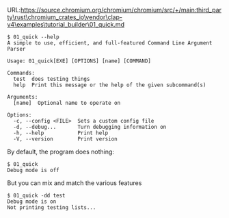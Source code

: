 URL:https://source.chromium.org/chromium/chromium/src/+/main:third_party\rust\chromium_crates_io\vendor\clap-v4\examples\tutorial_builder\01_quick.md
```console
$ 01_quick --help
A simple to use, efficient, and full-featured Command Line Argument Parser

Usage: 01_quick[EXE] [OPTIONS] [name] [COMMAND]

Commands:
  test  does testing things
  help  Print this message or the help of the given subcommand(s)

Arguments:
  [name]  Optional name to operate on

Options:
  -c, --config <FILE>  Sets a custom config file
  -d, --debug...       Turn debugging information on
  -h, --help           Print help
  -V, --version        Print version

```

By default, the program does nothing:
```console
$ 01_quick
Debug mode is off

```

But you can mix and match the various features
```console
$ 01_quick -dd test
Debug mode is on
Not printing testing lists...

```
